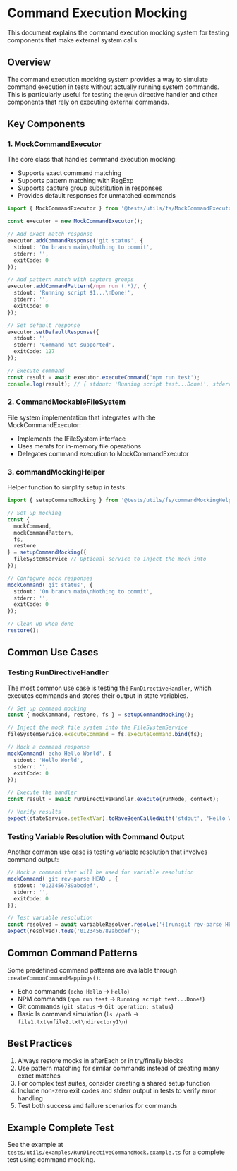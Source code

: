 # Command Execution Mocking

This document explains the command execution mocking system for testing components that make external system calls.

## Overview

The command execution mocking system provides a way to simulate command execution in tests without actually running system commands. This is particularly useful for testing the `@run` directive handler and other components that rely on executing external commands.

## Key Components

### 1. MockCommandExecutor

The core class that handles command execution mocking:

- Supports exact command matching
- Supports pattern matching with RegExp
- Supports capture group substitution in responses
- Provides default responses for unmatched commands

```typescript
import { MockCommandExecutor } from '@tests/utils/fs/MockCommandExecutor';

const executor = new MockCommandExecutor();

// Add exact match response
executor.addCommandResponse('git status', {
  stdout: 'On branch main\nNothing to commit',
  stderr: '',
  exitCode: 0
});

// Add pattern match with capture groups
executor.addCommandPattern(/npm run (.*)/, {
  stdout: 'Running script $1...\nDone!',
  stderr: '',
  exitCode: 0
});

// Set default response
executor.setDefaultResponse({
  stdout: '',
  stderr: 'Command not supported',
  exitCode: 127
});

// Execute command
const result = await executor.executeCommand('npm run test');
console.log(result); // { stdout: 'Running script test...Done!', stderr: '', exitCode: 0 }
```

### 2. CommandMockableFileSystem

File system implementation that integrates with the MockCommandExecutor:

- Implements the IFileSystem interface
- Uses memfs for in-memory file operations
- Delegates command execution to MockCommandExecutor

### 3. commandMockingHelper

Helper function to simplify setup in tests:

```typescript
import { setupCommandMocking } from '@tests/utils/fs/commandMockingHelper';

// Set up mocking
const { 
  mockCommand, 
  mockCommandPattern, 
  fs, 
  restore 
} = setupCommandMocking({
  fileSystemService // Optional service to inject the mock into
});

// Configure mock responses
mockCommand('git status', {
  stdout: 'On branch main\nNothing to commit',
  stderr: '',
  exitCode: 0
});

// Clean up when done
restore();
```

## Common Use Cases

### Testing RunDirectiveHandler

The most common use case is testing the `RunDirectiveHandler`, which executes commands and stores their output in state variables.

```typescript
// Set up command mocking
const { mockCommand, restore, fs } = setupCommandMocking();

// Inject the mock file system into the FileSystemService
fileSystemService.executeCommand = fs.executeCommand.bind(fs);

// Mock a command response
mockCommand('echo Hello World', {
  stdout: 'Hello World',
  stderr: '',
  exitCode: 0
});

// Execute the handler
const result = await runDirectiveHandler.execute(runNode, context);

// Verify results
expect(stateService.setTextVar).toHaveBeenCalledWith('stdout', 'Hello World');
```

### Testing Variable Resolution with Command Output

Another common use case is testing variable resolution that involves command output:

```typescript
// Mock a command that will be used for variable resolution
mockCommand('git rev-parse HEAD', {
  stdout: '0123456789abcdef',
  stderr: '',
  exitCode: 0
});

// Test variable resolution
const resolved = await variableResolver.resolve('{{run:git rev-parse HEAD}}');
expect(resolved).toBe('0123456789abcdef');
```

## Common Command Patterns

Some predefined command patterns are available through `createCommonCommandMappings()`:

- Echo commands (`echo Hello` → `Hello`)
- NPM commands (`npm run test` → `Running script test...Done!`) 
- Git commands (`git status` → `Git operation: status`)
- Basic ls command simulation (`ls /path` → `file1.txt\nfile2.txt\ndirectory1\n`)

## Best Practices

1. Always restore mocks in afterEach or in try/finally blocks
2. Use pattern matching for similar commands instead of creating many exact matches
3. For complex test suites, consider creating a shared setup function
4. Include non-zero exit codes and stderr output in tests to verify error handling
5. Test both success and failure scenarios for commands

## Example Complete Test

See the example at `tests/utils/examples/RunDirectiveCommandMock.example.ts` for a complete test using command mocking.